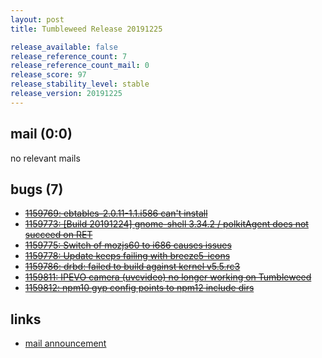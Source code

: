 ```yaml
---
layout: post
title: Tumbleweed Release 20191225

release_available: false
release_reference_count: 7
release_reference_count_mail: 0
release_score: 97
release_stability_level: stable
release_version: 20191225
---
```


## mail (0:0)

no relevant mails

## bugs (7)

<!--more-->

- ~~[1159769: ebtables-2.0.11-1.1.i586 can't install](https://bugzilla.opensuse.org/show_bug.cgi?id=1159769)~~
- ~~[1159773: \[Build 20191224\] gnome-shell 3.34.2 / polkitAgent does not succeed on RET](https://bugzilla.opensuse.org/show_bug.cgi?id=1159773)~~
- ~~[1159775: Switch of mozjs60 to i686 causes issues](https://bugzilla.opensuse.org/show_bug.cgi?id=1159775)~~
- ~~[1159778: Update keeps failing with breeze5-icons](https://bugzilla.opensuse.org/show_bug.cgi?id=1159778)~~
- ~~[1159786: drbd: failed to build against kernel v5.5.rc3](https://bugzilla.opensuse.org/show_bug.cgi?id=1159786)~~
- ~~[1159811: IPEVO camera (uvcvideo) no longer working on Tumbleweed](https://bugzilla.opensuse.org/show_bug.cgi?id=1159811)~~
- ~~[1159812: npm10 gyp config points to npm12 include dirs](https://bugzilla.opensuse.org/show_bug.cgi?id=1159812)~~



## links

- [mail announcement](https://lists.opensuse.org/opensuse-factory/2019-12/msg00207.html)
